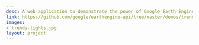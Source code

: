 ```yaml
---
desc: A web application to demonstrate the power of Google Earth Engine.
link: https://github.com/google/earthengine-api/tree/master/demos/trendy-lights
images:
- trendy-lights.jpg
layout: project
---
```

